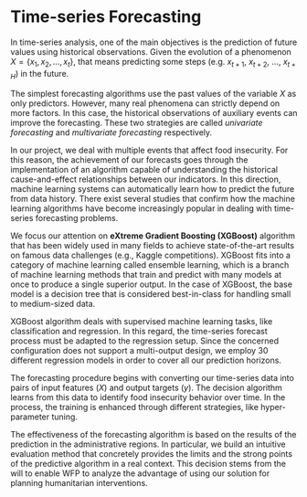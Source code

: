 # Time-series Forecasting

In time-series analysis, one of the main objectives is the prediction of future values using historical observations. Given the evolution of a phenomenon $X = \{x_1, x_2, ..., x_t\}$, that means predicting some steps (e.g. $x_{t+1}$, $x_{t+2}$, ..., $x_{t+H}$) in the future. 

The simplest forecasting algorithms use the past values of the variable $X$ as only predictors. However, many real phenomena can strictly depend on more factors. In this case, the historical observations of auxiliary events can improve the forecasting. These two strategies are called *univariate forecasting* and *multivariate forecasting* respectively. 

In our project, we deal with multiple events that affect food insecurity. For this reason, the achievement of our forecasts goes through the implementation of an algorithm capable of understanding the historical cause-and-effect relationships between our indicators. In this direction, machine learning systems can automatically learn how to predict the future from data history. There exist several studies that confirm how the machine learning algorithms have become increasingly popular in dealing with time-series forecasting problems. 

We focus our attention on **eXtreme Gradient Boosting (XGBoost)** algorithm that has been widely used in many fields to achieve state-of-the-art results on famous data challenges (e.g., Kaggle competitions). XGBoost fits into a category of machine learning called ensemble learning, which is a branch of machine learning methods that train and predict with many models at once to produce a single superior output. In the case of XGBoost, the base model is a decision tree that is considered best-in-class for handling small to medium-sized data. 

XGBoost algorithm deals with supervised machine learning tasks, like classification and regression. In this regard, the time-series forecast process must be adapted to the regression setup. Since the concerned configuration does not support a multi-output design, we employ 30 different regression models in order to cover all our prediction horizons.

The forecasting procedure begins with converting our time-series data into pairs of input features ($X$) and output targets ($y$). The decision algorithm learns from this data to identify food insecurity behavior over time. In the process, the training is enhanced through different strategies, like hyper-parameter tuning. 

The effectiveness of the forecasting algorithm is based on the results of the prediction in the administrative regions. In particular, we build an intuitive evaluation method that concretely provides the limits and the strong points of the predictive algorithm in a real context. This decision stems from the will to enable WFP to analyze the advantage of using our solution for planning humanitarian interventions.